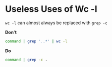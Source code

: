 # Useless Uses of Wc -l

`wc -l` can almost always be replaced with `grep -c`

**Don't**

``` bash
command | grep '..*' | wc -l
```

**Do**

``` bash
command | grep -c .
```

